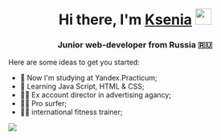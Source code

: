 <h1 align="center">Hi there, I'm <a href="#" target="_blank">Ksenia</a> 
<img src="https://github.com/blackcater/blackcater/raw/main/images/Hi.gif" height="32"/></h1>
<h3 align="center">Junior web-developer from Russia 🇷🇺</h3>

Here are some ideas to get you started:

- 🔭 Now I'm studying at Yandex.Practicum;
- 🌱 Learning Java Script, HTML & CSS;
- 👩‍💻 Ex account director in advertising agancy;
- 🏄‍♀️ Pro surfer;
- 🏃‍♀️ international fitness trainer;

![](https://komarev.com/ghpvc/?username=Ksenia-Beznos)

